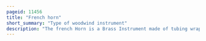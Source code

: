 ```yaml
---
pageid: 11456
title: "French horn"
short_summary: "Type of woodwind instrument"
description: "The french Horn is a Brass Instrument made of tubing wrapped in a Coil with a flared Bell. The double Horn in Fb is the most often used horn by Players in professional Orchestras and Bands although the Descant and triple Horn have become increasingly popular. A Musician who plays a Horn is called a Horn Player or Hornist."
---
```

